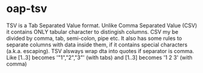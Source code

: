 # oap-tsv

TSV is a Tab Separated Value format. Unlike Comma Separated Value (CSV) it contains ONLY tabular character to distingish columns.
CSV my  be divided by comma, tab, semi-colon, pipe etc.
It also has some rules to separate columns with data inside them, if it contains special characters (a.k.a. escaping).
TSV alsways wrap dta into quotes if separator is comma.
Like [1..3] becomes '"1","2","3"' (with tabs)
and [1..3] becomes '1  2 3' (with comma)
